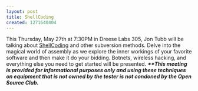 ```yaml
---
layout: post
title: ShellCoding
created: 1271640404
---
```

This Thursday, May 27th at 7:30PM in Dreese Labs 305, Jon Tubb will be talking about [ShellCoding](http://en.wikipedia.org/wiki/Shellcode) and other subversion methods. Delve into the magical world of assembly as we explore the inner workings of your favorite software and then make it do your bidding. Botnets, wireless hacking, and everything else you need to get started will be presented. **_**This meeting is provided for informational purposes only and using these techniques on equipment that is not owned by the tester is not condoned by the Open Source Club._**
